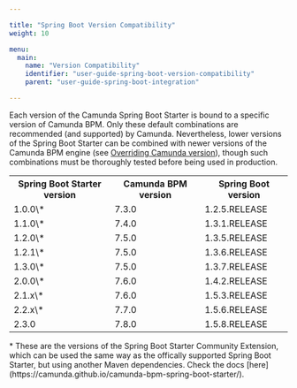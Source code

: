 ```yaml
---

title: "Spring Boot Version Compatibility"
weight: 10

menu:
  main:
    name: "Version Compatibility"
    identifier: "user-guide-spring-boot-version-compatibility"
    parent: "user-guide-spring-boot-integration"

---
```


Each version of the Camunda Spring Boot Starter is bound to a specific version of Camunda BPM. Only these default combinations are recommended (and supported) by Camunda.
Nevertheless, lower versions of the Spring Boot Starter can be combined with newer versions of the Camunda BPM engine (see [Overriding Camunda version](../#overriding-camunda-version)), 
though such combinations must be thoroughly tested before being used in production. 

<table class="table table-striped">
  <tr>
    <th>Spring Boot Starter version</th>
    <th>Camunda BPM version</th>
    <th>Spring Boot version</th>
  </tr>
  <tr>
    <td>1.0.0\*</td>
    <td>7.3.0</td>
    <td>1.2.5.RELEASE</td>
  </tr>
  <tr>
    <td>1.1.0\*</td>
    <td>7.4.0</td>
    <td>1.3.1.RELEASE</td>
  </tr>
  <tr>
    <td>1.2.0\*</td>
    <td>7.5.0</td>
    <td>1.3.5.RELEASE</td>
  </tr>
  <tr>
    <td>1.2.1\*</td>
    <td>7.5.0</td>
    <td>1.3.6.RELEASE</td>
  </tr>
  <tr>
    <td>1.3.0\*</td>
    <td>7.5.0</td>
    <td>1.3.7.RELEASE</td>
  </tr>
  <tr>
    <td>2.0.0\*</td>
    <td>7.6.0</td>
    <td>1.4.2.RELEASE</td>
  </tr>
  <tr>
    <td>2.1.x\*</td>
    <td>7.6.0</td>
    <td>1.5.3.RELEASE</td>
  </tr>
  <tr>
    <td>2.2.x\*</td>
    <td>7.7.0</td>
    <td>1.5.6.RELEASE</td>
  </tr>
  <tr>
    <td>2.3.0</td>
    <td>7.8.0</td>
    <td>1.5.8.RELEASE</td>
  </tr>
</table>
* These are the versions of the Spring Boot Starter Community Extension, which can be used the same way as the offically supported Spring Boot Starter, 
but using another Maven dependencies. Check the docs [here](https://camunda.github.io/camunda-bpm-spring-boot-starter/).  